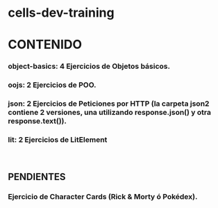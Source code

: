 # cells-dev-training

<h1>CONTENIDO</h1>

<h3>object-basics: 4 Ejercicios de Objetos básicos.</h3>
<h3>oojs: 2 Ejercicios de POO.</h3>
<h3>json: 2 Ejercicios de Peticiones por HTTP (la carpeta json2 contiene 2 versiones, una utilizando response.json() y otra response.text()).</h3>
<h3>lit: 2 Ejercicios de LitElement</h3>
<br>
<h2>PENDIENTES</h2>

<h3>Ejercicio de Character Cards (Rick & Morty ó Pokédex).</h3>
